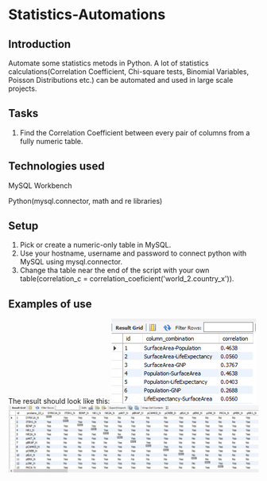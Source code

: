 # Statistics-Automations

## Introduction
Automate some statistics metods in Python. A lot of statistics calculations(Correlation Coefficient, Chi-square tests, Binomial Variables, Poisson Distributions etc.) can be automated and used in large scale projects. 

## Tasks
1. Find the Correlation Coefficient between every pair of columns from a fully numeric table. 

## Technologies used
MySQL Workbench

Python(mysql.connector, math and re libraries)

## Setup 
1. Pick or create a numeric-only table in MySQL.
2. Use your hostname, username and password to connect python with MySQL using mysql.connector.
3. Change tha table near the end of the script with your own table(correlation_c = correlation_coeficient('world_2.country_x')).

## Examples of use
The result should look like this:
![Show the MySQL Data Imort Wizard](https://raw.githubusercontent.com/pySin/Statistics-Automations/main/pictures/c_correlation.png)
![Show the MySQL Data Imort Wizard](https://github.com/pySin/numeric_attribute_correlation/blob/main/pictures/nac_result_table.jpg?raw=true)
